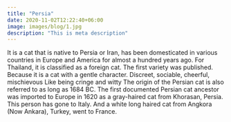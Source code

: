 ```yaml
---
title: "Persia"
date: 2020-11-02T12:22:40+06:00
image: images/blog/1.jpg
description: "This is meta description"
---
```

It is a cat that is native to Persia or Iran, has been domesticated in various countries in Europe and America for almost a hundred years ago. For Thailand, it is classified as a foreign cat. The first variety was published. Because it is a cat with a gentle character. Discreet, sociable, cheerful, mischievous Like being cringe and witty The origin of the Persian cat is also referred to as long as 1684 BC. The first documented Persian cat ancestor was imported to Europe in 1620 as a gray-haired cat from Khorasan, Persia. This person has gone to Italy. And a white long haired cat from Angkora (Now Ankara), Turkey, went to France.
